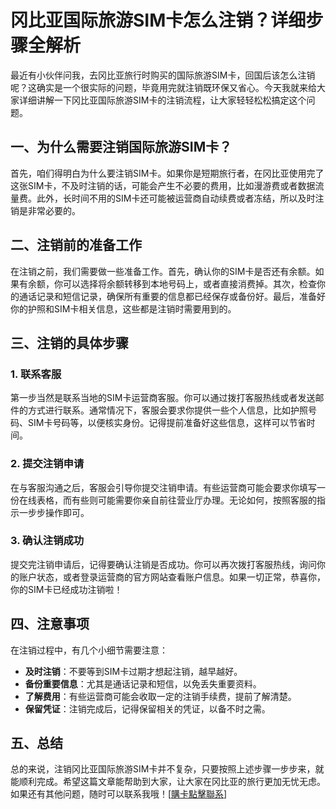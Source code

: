 # 冈比亚国际旅游SIM卡怎么注销？详细步骤全解析

最近有小伙伴问我，去冈比亚旅行时购买的国际旅游SIM卡，回国后该怎么注销呢？这确实是一个很实际的问题，毕竟用完就注销既环保又省心。今天我就来给大家详细讲解一下冈比亚国际旅游SIM卡的注销流程，让大家轻轻松松搞定这个问题。

## 一、为什么需要注销国际旅游SIM卡？

首先，咱们得明白为什么要注销SIM卡。如果你是短期旅行者，在冈比亚使用完了这张SIM卡，不及时注销的话，可能会产生不必要的费用，比如漫游费或者数据流量费。此外，长时间不用的SIM卡还可能被运营商自动续费或者冻结，所以及时注销是非常必要的。

## 二、注销前的准备工作

在注销之前，我们需要做一些准备工作。首先，确认你的SIM卡是否还有余额。如果有余额，你可以选择将余额转移到本地号码上，或者直接消费掉。其次，检查你的通话记录和短信记录，确保所有重要的信息都已经保存或备份好。最后，准备好你的护照和SIM卡相关信息，这些都是注销时需要用到的。

## 三、注销的具体步骤

### 1. 联系客服

第一步当然是联系当地的SIM卡运营商客服。你可以通过拨打客服热线或者发送邮件的方式进行联系。通常情况下，客服会要求你提供一些个人信息，比如护照号码、SIM卡号码等，以便核实身份。记得提前准备好这些信息，这样可以节省时间。

### 2. 提交注销申请

在与客服沟通之后，客服会引导你提交注销申请。有些运营商可能会要求你填写一份在线表格，而有些则可能需要你亲自前往营业厅办理。无论如何，按照客服的指示一步步操作即可。

### 3. 确认注销成功

提交完注销申请后，记得要确认注销是否成功。你可以再次拨打客服热线，询问你的账户状态，或者登录运营商的官方网站查看账户信息。如果一切正常，恭喜你，你的SIM卡已经成功注销啦！

## 四、注意事项

在注销过程中，有几个小细节需要注意：

- **及时注销**：不要等到SIM卡过期才想起注销，越早越好。
- **备份重要信息**：尤其是通话记录和短信，以免丢失重要资料。
- **了解费用**：有些运营商可能会收取一定的注销手续费，提前了解清楚。
- **保留凭证**：注销完成后，记得保留相关的凭证，以备不时之需。

## 五、总结

总的来说，注销冈比亚国际旅游SIM卡并不复杂，只要按照上述步骤一步步来，就能顺利完成。希望这篇文章能帮助到大家，让大家在冈比亚的旅行更加无忧无虑。如果还有其他问题，随时可以联系我哦！[[購卡點擊聯系](https://t.me/s/esim1088)]